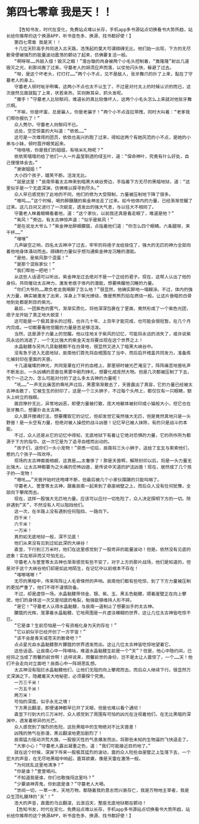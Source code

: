 # 第四七零章 我是天！！
        【告知书友，时代在变化，免费站点难以长存，手机app多书源站点切换看书大势所趋，站长给你推荐的这个换源APP，听书音色多、换源、找书都好使！】
       第四七零章 我是天！！
       十几位天阶高手共同进入古天路，浩荡起的莫大可谓磅礴无比，他们始一出现，下方的无尽骸骨便被强烈的能量波动震荡的颤动了起来，仿佛要复活一般。
       “啊呀呀……外敌入侵！毁灭之眼！”澹台璇的肉身被两个小毛头控制着，“轰隆隆”射出几道毁灭之光，刹那间轰了过来。守墓老人的胡须应声而落，以仗他闪头快，躲避了过去。
       “呀，是这个坏老头，打打打……”两个小不点，见不是敌人，张牙舞爪的扑了上来，黏在了守墓老人的身上。
       守墓老人顿时呲牙咧嘴，这两小不点也太不认生了，不过是对付太上的时候认识的而已，这次居然见面就黏了上来，状若亲热，实则揪耳朵，抓头发呢。
       “撒手！”守墓老人比较郁闷，难道长的真比较像坏人，这两个小毛头怎么上来就对他张牙舞爪啊。
       “不嘛，你是坏蛋，总是骗人，你是老骗子！”两个小不点连拉带拽，同时大叫着：“老爹我们帮你报仇了！”
       众人莞尔。守墓老人则郁闷不已。
       远处，空空惊喜的大叫道：“依依……”
       这可是一次难得的团员，依依也高兴的跑了过来，得知这两个有她风范的小不点，是她的小弟与小妹，顿时眉开眼笑起来。
       “啥啥啥，你是我们的姐姐，有啥米礼物呢？”
       依依笑嘻嘻的给了他们一人一片晶莹剔透的绿玉叶，道：“保命神叶，究竟有什么好处，自己慢慢体会去。”
       “谢谢姐姐！”
       大小四个孩子，嬉笑不断。活泼无比。
       “就是这里！”辰南带着太古神来到暗黑大峡谷旁边，手指着下方无尽的黑暗地狱，道：“这里似乎是一个无底深渊，仿佛难以探寻到尽头。”
       众人早已感觉到了此地的不同，他们的修为大受限制，力量被压制地下降了很多。
       “嗷呜……”这个时候，喝的醉醺醺的紫金神龙走了过来。如今他体内的力量，已经渐渐觉醒了过来。这几日间又进行了一次蜕变，透发出的强大气息，与以往大不相同了。
       守墓老人眯着眼睛看着他，道：“这个家伙，以前我还真是看走眼了，难道是他？”
       “紫风！”旁边，有太古神惊声道：“似乎是紫风！”
       “是在说龙大爷么？”紫金神龙醉眼朦胧，点指着他们道：“你怎么四个眼睛。六条腿呀，来干杯……”
       “嗖嗖”
       几声破空之响，四名太古神冲了过去，牢牢的将痞子龙给按住了，强大的无匹的神力全部向着他地身体涌动而去。磅礴的力量似乎想沟通紫金神龙沉睡的潜能。
       “是他，是紫风那个混蛋！”
       “是那个混账家伙！”
       “我们帮他一把吧！”
       从这些人话语可以听出，紫金神龙过去绝对不是一个正经的君子。现在，这帮人认出了他的身份。共同催动太古神力，激发老痞子体内的潜能，想要唤醒他沉睡的力量。
       “你们大爷的……欺负老龙我喝醉了怎么地？”很显然，他确实醉地一塌糊涂。不过，体内的强大力量，确实被激发了出来，浑身上下紫光缭绕，像是熊熊烈焰在燃烧一般。让这片昏暗的白骨地到处都是刺目的紫光。
       最后，一团紫色的雾气，渐渐实质化，将他深深包裹在了里面，竟然形成了一个紫色光团，痞子龙开始了真正地大蜕变！
       这可能是一个极其漫长的过程，也许几十年、上百年才能完成，也可能会很短暂。在几个月内完成。一切都要看他觉醒的力量是否足够活泼。
       当然，这是源于力量上的觉醒。他以往地关于紫风的记忆，可能将永远的消失了，或许说紫风永远的消逝了，一个无比强大的紫金天龙将要出现在这个世界之上！
       水晶骷髅与另外几具骷髅都不在白骨地，很显然又进入了暗黑大峡谷中。
       没有急于进入无底地狱，辰南他们首先将血棺围在了当中，而后启开棺盖共同发力，准备炼化被封印在里面的天兽。
       十几道璀璨的神光，共同笼罩在打开的血棺上，那里顿时被光芒淹没了，阵阵痛苦地兽吼声不断发出，一头凶横的恶兽在黑雾中剧烈挣扎，想要化成庞然大物。但是几次都被压制了下去，凭个一己之力，怎么可能对付的了这么多太古神的力量呢！
       “吼……”一声无比痛苦的嘶吼声过后，黑雾渐渐散去了，天兽露出了真容，它的力量已经被太古神击散了，它被生生的封印了。这是一个三头狮子，不过每个头颅上，都仅仅有一只眼睛，额头上树立的独眼。
       面目狰狞无比，异常地凶恶，即便力量被打散，庞大地躯体被封印成小猫般大小，但它也在张牙舞爪，想要扑击太古神。
       众人展开搜魂打法，想要攫取它的记忆，但却发觉它虽然强大无匹，但是竟然真地只是一头野兽！是一头空有力量，但绝对被人操控的战斗凶兽！记忆早已被人抹除，有的只是战斗的本能。
       不过，众人还是从它的记忆中得知，无底地狱下有着让它绝对恐惧的力量，它的所作所为都源于下方的指令。这一次它是为了追寻血棺而出动的。
       “孩子们，送你们一头小宠物！”获悉一切后，辰南将三头小狮子，送给了玄玄与索索他们，惹的几个孩子一阵欢呼。
       现场的太古神面面相觑，这真是……太奢侈了！那是天兽啊，解除封印以后，将是一头力量无比强大。让太古神都要为之头痛的恐怖凶兽，是传说中天道的护法凶兽！现在，居然成了几个孩子的——宠物！
       “嗷吼……”天兽开始时还咆哮不断，但最后被几个小家伙蹂躏的只能呜咽了。
       守墓老人、萱萱等太古神，跟着辰南一起来到了悬崖峭壁之上，而后众人没有任何犹豫，全部向下攀爬而去。
       现在，这样一股强大无匹地力量。应该可以应付一切危险了，众人决定探明下方的一切。除非遇到“天”，不然没有人可以阻挡他们。
       这一次，在半路上没有遇到任何阻挡，一路向下。
       四千米！
       六千米！
       一万米！
       真的如无底地狱一般，深不见底！
       他们从来没有见到过如此深的大峡谷！
       直至，下行到三万米时，他们在这里感觉到了一股奇异的能量波动！但是。依然没有见底的迹象！实在邪异而又可怕无比。
       守墓老人与萱萱等太古神也渐渐感觉有些不安了。对于上方的那片战场，他们是知道的，但是对于这个大峡谷他们却是如此地陌生，在记忆中以前根本不存在！
       “喀嚓喀嚓！”
       无尽的黑暗中，传来阵阵让人毛骨悚然的声响。辰南他们都有些吃惊，到了下方力量被压制的更加严重了，他们不得不谨慎防备。
       不过，却是虚惊一场。水晶骷髅带领金、银、紫、玉、黑五色骷髅，顺着崖壁正在向上攀爬，他们的身体这一次又是彻底的龟裂，勉强能够维持人形不碎。
       “是它！”守墓老人认得水晶骷髅，与辰南一道制止了想要出手的太古神。
       朦胧的光辉，笼罩着水晶骷髅，它地周围是一片虚淡模糊的世界，这让几位太古神皆吃惊不已。
       “它是谁？生前恐怕是一个有资格化身为天的存在！”
       “它以前似乎已经开创了一方宇宙！”
       “该不会是青天或苍天的骸骨吧？”
       点点星光自水晶骷髅那片朦胧的世界透发而出。这让几位太古神皆吃惊地望着它。
       这些话语。让辰南心中一阵嘀咕，难道水晶骷髅生前是一个“天”？但是，他心中隐约间，已经将之当成了雨馨的前世啊！这样说来，雨馨前世的身份，岂不是太让人震惊了，一个……天！他们不会走向对立面吧？辰南心中一阵胡思乱想。
       太古神没有阻拦水晶骷髅他们，让他们无阻的向上攀爬而去。而后众人继续下行。很显然万丈深渊之下。隐藏着天大地秘密，必须要探个究竟。
       一万三千米！
       一万五千米！
       两万米！
       可怕的深度。似乎永无之境！
       下方黑云翻滚，即便诸神都早已开了天眼，但是也难以看个通彻！
       直至下行到大约三万米时，众人感觉到了周围有可怕的凶光在注视着他们，在无比黑暗的深渊中，透发着邪异的光芒。
       众人感觉到了强烈的危险，这些黑暗中的生物绝对不比天兽差！
       凶残的煞气在弥漫，黑云翻滚地更加剧烈了！
       辰南猛力摇动洪荒大旗，一股毁灭性的气息爆发而出，将那些未知的生物逼的飞快退走了。
       “大家小心！”守墓老人露出凝重之色，道：“我们可能接近目的地了。”
       就在这个时候，深渊下传来一股极其猛烈的波动，震的众人险些自崖壁之上坠落下去，一个宏大的声音，在无尽地黑暗中响起，震耳欲聋，像是天雷在激荡一般。
       “为何扰乱这里地清净？”
       “你是谁？”萱萱喝问。
       “不知道我是谁，你们也敢强闯这里吗？”
       “少要装神弄鬼，你到底是谁？”守墓老人大喝。
       “世间一切，一草一木，天地万物，都随着我的意志而兴衰存亡，我是万物地主宰者，我是众生顶礼膜拜的‘天’！”
       浩大的声音，直震的乌云翻滚，云浪滔天，整座无底地狱都在颤动！
       【告知书友，时代在变化，免费站点难以长存，手机app多书源站点切换看书大势所趋，站长给你推荐的这个换源APP，听书音色多、换源、找书都好使！】